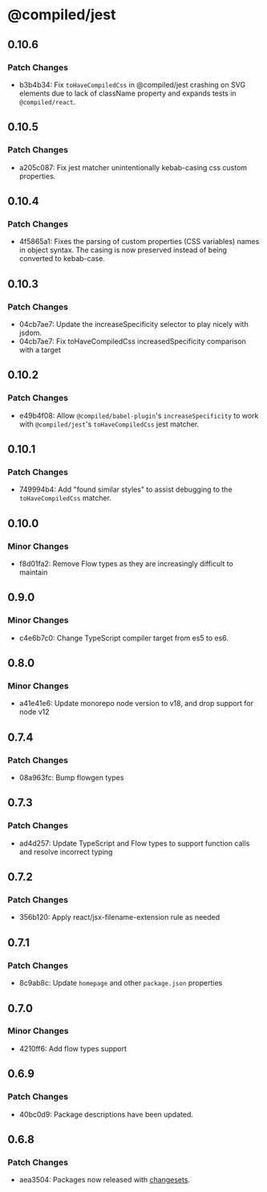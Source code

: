 # @compiled/jest

## 0.10.6

### Patch Changes

- b3b4b34: Fix `toHaveCompiledCss` in @compiled/jest crashing on SVG elements due to lack of className property and expands tests in `@compiled/react`.

## 0.10.5

### Patch Changes

- a205c087: Fix jest matcher unintentionally kebab-casing css custom properties.

## 0.10.4

### Patch Changes

- 4f5865a1: Fixes the parsing of custom properties (CSS variables) names in object syntax. The casing is now preserved instead of being converted to kebab-case.

## 0.10.3

### Patch Changes

- 04cb7ae7: Update the increaseSpecificity selector to play nicely with jsdom.
- 04cb7ae7: Fix toHaveCompiledCss increasedSpecificity comparison with a target

## 0.10.2

### Patch Changes

- e49b4f08: Allow `@compiled/babel-plugin`'s `increaseSpecificity` to work with `@compiled/jest`'s `toHaveCompiledCss` jest matcher.

## 0.10.1

### Patch Changes

- 749994b4: Add "found similar styles" to assist debugging to the `toHaveCompiledCss` matcher.

## 0.10.0

### Minor Changes

- f8d01fa2: Remove Flow types as they are increasingly difficult to maintain

## 0.9.0

### Minor Changes

- c4e6b7c0: Change TypeScript compiler target from es5 to es6.

## 0.8.0

### Minor Changes

- a41e41e6: Update monorepo node version to v18, and drop support for node v12

## 0.7.4

### Patch Changes

- 08a963fc: Bump flowgen types

## 0.7.3

### Patch Changes

- ad4d257: Update TypeScript and Flow types to support function calls and resolve incorrect typing

## 0.7.2

### Patch Changes

- 356b120: Apply react/jsx-filename-extension rule as needed

## 0.7.1

### Patch Changes

- 8c9ab8c: Update `homepage` and other `package.json` properties

## 0.7.0

### Minor Changes

- 4210ff6: Add flow types support

## 0.6.9

### Patch Changes

- 40bc0d9: Package descriptions have been updated.

## 0.6.8

### Patch Changes

- aea3504: Packages now released with [changesets](https://github.com/atlassian/changesets).

